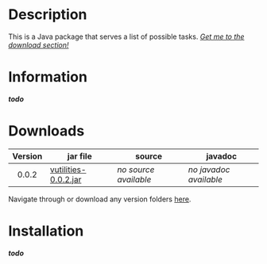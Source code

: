 # Description

This is a Java package that serves a list of possible tasks. _[Get me to the download section!](https://github.com/V-ed/VUtilities/blob/master/README.md#downloads)_

# Information

**_todo_**

# Downloads

| Version   | jar file                         | source                                  | javadoc                                  |
| :-------: | -------------------------------- | --------------------------------------- | ---------------------------------------- |
| 0.0.2     | [vutilities-0.0.2.jar][0.0.2]    | _no source available_                   | _no javadoc available_                   |

Navigate through or download any version folders [here](https://www.dropbox.com/sh/ormbxm6ht48f9gr/AABSxmlCyQGEiFdwdhXfoozQa).

# Installation

**_todo_**

[0.0.2]: https://www.dropbox.com/s/97we5pwbxjov52u/vutilities-0.0.2.jar?dl=1
